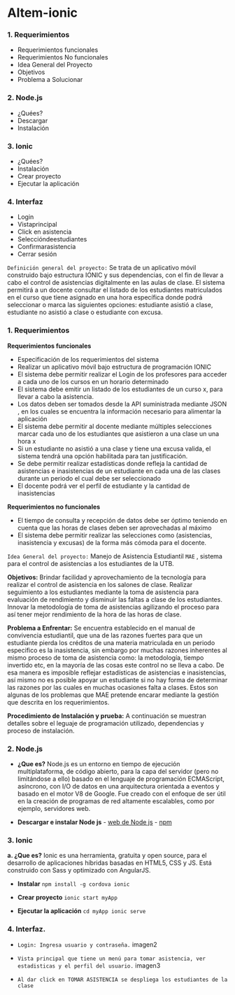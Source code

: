 # Altem-ionic

### 1. Requerimientos
* Requerimientos funcionales
* Requerimientos No funcionales
* Idea General del Proyecto
* Objetivos
* Problema a Solucionar

### 2. Node.js
* ¿Quées?
* Descargar
* Instalación

### 3. Ionic
* ¿Quées?
* Instalación
* Crear proyecto
* Ejecutar la aplicación

### 4. Interfaz
* Login
* Vistaprincipal
* Click en asistencia
* Seleccióndeestudiantes
* Confirmarasistencia
* Cerrar sesión

```Definición general del proyecto:``` Se trata de un aplicativo móvil construido bajo estructura IONIC y sus dependencias, con el fin de llevar a cabo el control de asistencias digitalmente en las aulas de clase. El sistema permitirá a un docente consultar el listado de los estudiantes matriculados en el curso que tiene asignado en una hora específica donde podrá seleccionar o marca las siguientes opciones: estudiante asistió a clase, estudiante no asistió a clase o estudiante con excusa.

### 1. Requerimientos 
**Requerimientos funcionales**
* Especificación de los requerimientos del sistema
* Realizar un aplicativo móvil bajo estructura de programación IONIC
* El sistema debe permitir realizar el Login de los profesores para acceder a
cada uno de los cursos en un horario determinado
* El sistema debe emitir un listado de los estudiantes de un curso x, para llevar
a cabo la asistencia.
* Los datos deben ser tomados desde la API suministrada mediante JSON , en
los cuales se encuentra la información necesario para alimentar la aplicación
* El sistema debe permitir al docente mediante múltiples selecciones marcar
cada uno de los estudiantes que asistieron a una clase un una hora x
* Si un estudiante no asistió a una clase y tiene una excusa valida, el sistema
tendrá una opción habilitada para tan justificación.
* Se debe permitir realizar estadísticas donde refleja la cantidad de
asistencias e inasistencias de un estudiante en cada una de las clases
durante un periodo el cual debe ser seleccionado
* El docente podrá ver el perfil de estudiante y la cantidad de inasistencias

**Requerimientos no funcionales**
* El tiempo de consulta y recepción de datos debe ser óptimo teniendo
en cuenta que las horas de clases deben ser aprovechadas al máximo
* El sistema debe permitir realizar las selecciones como (asistencias,
inasistencia y excusas) de la forma más cómoda para el docente.

```Idea General del proyecto:``` Manejo de Asistencia Estudiantil ```MAE``` , sistema para el control de asistencias a los estudiantes de la UTB.

**Objetivos:**
Brindar facilidad y aprovechamiento de la tecnología para realizar el control de asistencia en los salones de clase.
Realizar seguimiento a los estudiantes mediante la toma de asistencia para evaluación de rendimiento y disminuir las faltas a clase de los estudiantes.
Innovar la metodología de toma de asistencias agilizando el proceso para así tener mejor rendimiento de la hora de las horas de clase.

**Problema a Enfrentar:** Se encuentra establecido en el manual de convivencia estudiantil, que una de las razones fuertes para que un estudiante pierda los créditos de una materia matriculada en un periodo especifico es la inasistencia, sin embargo por muchas razones inherentes al mismo proceso de toma de asistencia como: la metodología, tiempo invertido etc, en la mayoría de las cosas este control no se lleva a cabo.
De esa manera es imposible reflejar estadísticas de asistencias e inasistencias, así mismo no es posible apoyar un estudiante si no hay forma de determinar las razones por las cuales en muchas ocasiones falta a clases.
Estos son algunas de los problemas que MAE pretende encarar mediante la gestión que descrita en los requerimientos.

**Procedimiento de Instalación y prueba:** A continuación se muestran detalles sobre el leguaje de programación utilizado, dependencias y proceso de instalación.

### 2. Node.js
* **¿Que es?** Node.js es un entorno en tiempo de ejecución multiplataforma, de código abierto, para la capa del servidor (pero no limitándose a ello) basado en el lenguaje de programación ECMAScript, asíncrono, con I/O de datos en una arquitectura orientada a eventos y basado en el motor V8 de Google. Fue creado con el enfoque de ser útil en la creación de programas de red altamente escalables, como por ejemplo, servidores web.

* **Descargar e instalar Node js** - 
 [web de Node js](https://nodejs.org/en/) - 
[npm](https://nodejs.org/es/download/package-manager/)

### 3. Ionic
**a. ¿Que es?**
Ionic es una herramienta, gratuita y open source, para el desarrollo de aplicaciones híbridas basadas en HTML5, CSS y JS. Está construido con Sass y optimizado con AngularJS.

* **Instalar**
```npm install -g cordova ionic```

* **Crear proyecto**
```ionic start myApp```

* **Ejecutar la aplicación**
```cd myApp ionic serve```

### 4. Interfaz.
* ```Login: Ingresa usuario y contraseña.```
imagen2

* ```Vista principal que tiene un menú para tomar asistencia, ver estadisticas y el perfil del usuario.```
imagen3
* ```Al dar click en TOMAR ASISTENCIA se despliega los estudiantes de la clase```
